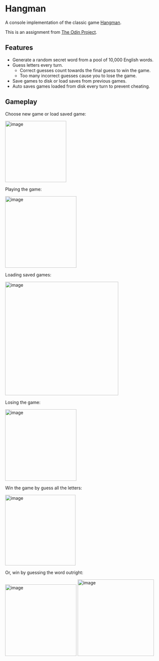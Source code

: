 # Hangman

A console implementation of the classic game [Hangman](https://en.wikipedia.org/wiki/Hangman_(game)).

This is an assignment from [The Odin Project](https://www.theodinproject.com/lessons/ruby-hangman).

## Features

- Generate a random secret word from a pool of 10,000 English words.
- Guess letters every turn.
    - Correct guesses count towards the final guess to win the game. 
    - Too many incorrect guesses cause you to lose the game.
- Save games to disk or load saves from previous games.
- Auto saves games loaded from disk every turn to prevent cheating.

## Gameplay

Choose new game or load saved game:

<img width="197" alt="image" src="https://github.com/NashStewart/odin-hangman/assets/12480021/ed2b2d59-9133-49d4-8a7a-41ad9f0b46e9">

Playing the game:

<img width="230" alt="image" src="https://github.com/NashStewart/odin-hangman/assets/12480021/11c32deb-a41c-4451-b5b8-195ccdb7affa">

Loading saved games:

<img width="365" alt="image" src="https://github.com/NashStewart/odin-hangman/assets/12480021/ebec1690-068f-47ef-93cd-1166a3b255af">

Losing the game:

<img width="230" alt="image" src="https://github.com/NashStewart/odin-hangman/assets/12480021/e05b6492-3101-4fe7-9cec-e7eacf21f3db">

Win the game by guess all the letters:

<img width="227" alt="image" src="https://github.com/NashStewart/odin-hangman/assets/12480021/41fe35f5-cd2f-4a08-86d1-b6798d5ca709">

Or, win by guessing the word outright:

<img width="230" alt="image" src="https://github.com/NashStewart/odin-hangman/assets/12480021/37e86eca-058e-4c77-8a73-ad39d2af48c2">


<img width="246" alt="image" src="https://github.com/NashStewart/odin-hangman/assets/12480021/9efc1ba3-50ad-494a-84fd-b4f07b366fcd">

